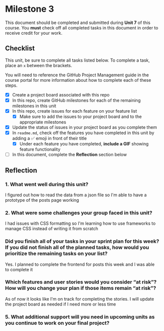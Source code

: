 # Milestone 3

This document should be completed and submitted during **Unit 7** of this course. You **must** check off all completed tasks in this document in order to receive credit for your work.

## Checklist

This unit, be sure to complete all tasks listed below. To complete a task, place an `x` between the brackets.

You will need to reference the GitHub Project Management guide in the course portal for more information about how to complete each of these steps.

- [x] Create a project board associated with this repo
- [x] In this repo, create GitHub milestones for each of the remaining milestones in this unit
- [x] In this repo, create issues for each feature on your feature list
  - [x] Make sure to add the issues to your project board and to the appropriate milestones
- [x] Update the status of issues in your project board as you complete them
- [x] In `readme.md`, check off the features you have completed in this unit by adding a ✅ emoji in front of their title
  - [x] Under each feature you have completed, **include a GIF** showing feature functionality
- [ ] In this document, complete the **Reflection** section below

## Reflection

### 1. What went well during this unit?

I figured out how to read the data from a json file so I'm able to have a prototype of the posts page working

### 2. What were some challenges your group faced in this unit?
I had issues with CSS formatting so I'm learning how to use frameworks to manage CSS instead of writing it from scratch

### Did you finish all of your tasks in your sprint plan for this week? If you did not finish all of the planned tasks, how would you prioritize the remaining tasks on your list?

Yes. I planned to complete the frontend for posts this week and I was able to complete it

### Which features and user stories would you consider “at risk”? How will you change your plan if those items remain “at risk”?

As of now it looks like I'm on track for completing the stories. I will update the project board as needed if I need more or less time

### 5. What additional support will you need in upcoming units as you continue to work on your final project?
